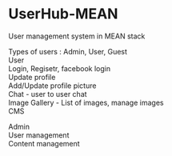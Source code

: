 # UserHub-MEAN
User management system in MEAN stack   

Types of users : Admin, User, Guest   
User      
  Login, Regisetr, facebook login    
  Update profile    
  Add/Update profile picture    
  Chat - user to user chat        
  Image Gallery  - List of images, manage images      
CMS      
          
Admin        
  User management        
  Content management        


